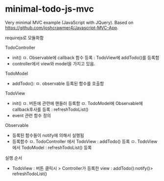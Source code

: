 # minimal-todo-js-mvc
Very minimal MVC example (JavaScript with JQuery).
Based on https://github.com/joshcrawmer4/Javascript-MVC-App.

requirejs로 모듈화함

TodoController
- init()
  ㅁ. Observable에 callback 함수 등록 : TodoView에 addTodo()를 등록함
- controller에서 view와 model을 가지고 있음.

TodoModel
- addTodo():
  ㅁ. observable 등록된 함수를 호출함 

TodoView
- init()
  ㅁ. 버튼에 관련에 핸들러 등록함
  ㅁ. TodoModel에 Observable에 callback후사를 등록 : refreshTodoList() 
- event 관련 함수 정의

Observable
- 등록된 함수들이 notify에 의해서 실행됨
- 등록함수
  ㅁ. TodoController 에서 TodoView : addTodo() 등록
  ㅁ. TodoView에서 TodoModel : refreshTodoList() 등록
  
실행 순서
- TodoView : 버튼 클릭시 > Controller가 등록한 view : addTodo():notify()> refreshTodoList()